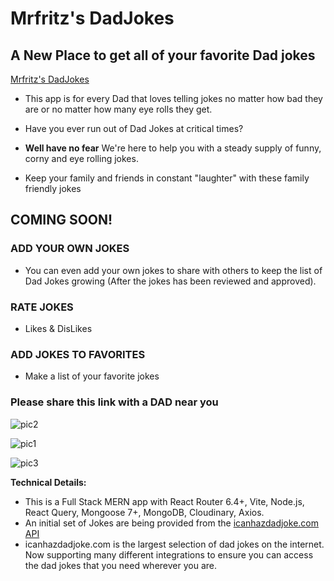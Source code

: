 # Mrfritz's DadJokes

## A New Place to get all of your favorite Dad jokes

[Mrfritz's DadJokes](https://vite-mrfritz-dadjokes.onrender.com)

- This app is for every Dad that loves telling jokes no matter how bad they are or no matter how many eye rolls they get.

- Have you ever run out of Dad Jokes at critical times?

- **Well have no fear** We're here to help you with a steady supply of funny, corny and eye rolling jokes.

- Keep your family and friends in constant "laughter" with these family friendly jokes

## **COMING SOON!**

### ADD YOUR OWN JOKES

- You can even add your own jokes to share with others to keep the list of Dad Jokes growing (After the jokes has been reviewed and approved).

### RATE JOKES

- Likes & DisLikes

### ADD JOKES TO FAVORITES

- Make a list of your favorite jokes

### Please share this link with a DAD near you

![pic2](https://github.com/mrfritzg/dadjokes/assets/25967991/ba5a480f-fb0e-482e-8601-f78a1945cc42)

![pic1](https://github.com/mrfritzg/dadjokes/assets/25967991/d888e21b-4f0a-4535-9efd-aeca85332b34)

![pic3](https://github.com/mrfritzg/dadjokes/assets/25967991/4ef3915b-c6d9-4fd9-af80-ff1dd11dbdda)


**Technical Details:**

- This is a Full Stack MERN app with React Router 6.4+, Vite, Node.js,
  React Query, Mongoose 7+, MongoDB, Cloudinary, Axios.
- An initial set of Jokes are being provided from the [icanhazdadjoke.com API](https://icanhazdadjoke.com/)
- icanhazdadjoke.com is the largest selection of dad jokes on the internet. Now supporting many different integrations to ensure you can access the dad jokes that you need wherever you are.
